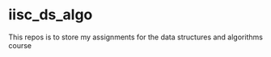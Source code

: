 # iisc_ds_algo
This repos is to store my assignments for the  data structures and algorithms course
